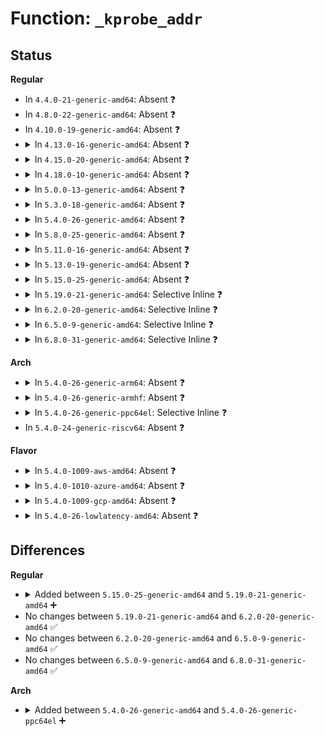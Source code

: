 # Function: <code>_kprobe_addr</code>

## Status
<b>Regular</b>
<ul>
<li>
In <code>4.4.0-21-generic-amd64</code>: Absent ❓
</li>
<li>
In <code>4.8.0-22-generic-amd64</code>: Absent ❓
</li>
<li>
In <code>4.10.0-19-generic-amd64</code>: Absent ❓
</li>
<li>
<details>
<summary>In <code>4.13.0-16-generic-amd64</code>: Absent ❓</summary>

```json
{
  "name": "_kprobe_addr",
  "collision_type": "Unique Static",
  "inline_type": "Full",
  "funcs": [
    {
      "addr": 18446744071580166846,
      "name": "_kprobe_addr",
      "external": false,
      "loc": "kernel/kprobes.c:1401",
      "file": "kernel/kprobes.c",
      "inline": "not declared, inlined",
      "caller_inline": [
        "kernel/kprobes.c:kprobe_on_func_entry",
        "kernel/kprobes.c:kprobe_addr"
      ],
      "caller_func": []
    }
  ],
  "symbols": []
}
```
</details>
</li>
<li>
<details>
<summary>In <code>4.15.0-20-generic-amd64</code>: Absent ❓</summary>

```json
{
  "name": "_kprobe_addr",
  "collision_type": "Unique Static",
  "inline_type": "Full",
  "funcs": [
    {
      "addr": 18446744071580219518,
      "name": "_kprobe_addr",
      "external": false,
      "loc": "kernel/kprobes.c:1403",
      "file": "kernel/kprobes.c",
      "inline": "not declared, inlined",
      "caller_inline": [
        "kernel/kprobes.c:kprobe_on_func_entry",
        "kernel/kprobes.c:kprobe_addr"
      ],
      "caller_func": []
    }
  ],
  "symbols": []
}
```
</details>
</li>
<li>
<details>
<summary>In <code>4.18.0-10-generic-amd64</code>: Absent ❓</summary>

```json
{
  "name": "_kprobe_addr",
  "collision_type": "Unique Static",
  "inline_type": "Full",
  "funcs": [
    {
      "addr": 18446744071580279733,
      "name": "_kprobe_addr",
      "external": false,
      "loc": "kernel/kprobes.c:1432",
      "file": "kernel/kprobes.c",
      "inline": "not declared, inlined",
      "caller_inline": [
        "kernel/kprobes.c:kprobe_on_func_entry",
        "kernel/kprobes.c:kprobe_addr"
      ],
      "caller_func": []
    }
  ],
  "symbols": []
}
```
</details>
</li>
<li>
<details>
<summary>In <code>5.0.0-13-generic-amd64</code>: Absent ❓</summary>

```json
{
  "name": "_kprobe_addr",
  "collision_type": "Unique Static",
  "inline_type": "Full",
  "funcs": [
    {
      "addr": 18446744071580331829,
      "name": "_kprobe_addr",
      "external": false,
      "loc": "kernel/kprobes.c:1423",
      "file": "kernel/kprobes.c",
      "inline": "not declared, inlined",
      "caller_inline": [
        "kernel/kprobes.c:kprobe_on_func_entry",
        "kernel/kprobes.c:kprobe_on_func_entry",
        "kernel/kprobes.c:kprobe_addr",
        "kernel/kprobes.c:kprobe_addr"
      ],
      "caller_func": []
    }
  ],
  "symbols": []
}
```
</details>
</li>
<li>
<details>
<summary>In <code>5.3.0-18-generic-amd64</code>: Absent ❓</summary>

```json
{
  "name": "_kprobe_addr",
  "collision_type": "Unique Static",
  "inline_type": "Full",
  "funcs": [
    {
      "addr": 18446744071580384549,
      "name": "_kprobe_addr",
      "external": false,
      "loc": "kernel/kprobes.c:1427",
      "file": "kernel/kprobes.c",
      "inline": "not declared, inlined",
      "caller_inline": [
        "kernel/kprobes.c:kprobe_on_func_entry",
        "kernel/kprobes.c:kprobe_on_func_entry",
        "kernel/kprobes.c:kprobe_addr",
        "kernel/kprobes.c:kprobe_addr"
      ],
      "caller_func": []
    }
  ],
  "symbols": []
}
```
</details>
</li>
<li>
<details>
<summary>In <code>5.4.0-26-generic-amd64</code>: Absent ❓</summary>

```json
{
  "name": "_kprobe_addr",
  "collision_type": "Unique Static",
  "inline_type": "Full",
  "funcs": [
    {
      "addr": 18446744071580433461,
      "name": "_kprobe_addr",
      "external": false,
      "loc": "kernel/kprobes.c:1472",
      "file": "kernel/kprobes.c",
      "inline": "not declared, inlined",
      "caller_inline": [
        "kernel/kprobes.c:kprobe_on_func_entry",
        "kernel/kprobes.c:kprobe_on_func_entry",
        "kernel/kprobes.c:kprobe_addr",
        "kernel/kprobes.c:kprobe_addr"
      ],
      "caller_func": []
    }
  ],
  "symbols": []
}
```
</details>
</li>
<li>
<details>
<summary>In <code>5.8.0-25-generic-amd64</code>: Absent ❓</summary>

```json
{
  "name": "_kprobe_addr",
  "collision_type": "Unique Static",
  "inline_type": "Full",
  "funcs": [
    {
      "addr": 18446744071580515172,
      "name": "_kprobe_addr",
      "external": false,
      "loc": "kernel/kprobes.c:1512",
      "file": "kernel/kprobes.c",
      "inline": "not declared, inlined",
      "caller_inline": [
        "kernel/kprobes.c:register_kretprobe",
        "kernel/kprobes.c:register_kretprobe",
        "kernel/kprobes.c:kprobe_on_func_entry",
        "kernel/kprobes.c:kprobe_on_func_entry"
      ],
      "caller_func": []
    }
  ],
  "symbols": []
}
```
</details>
</li>
<li>
<details>
<summary>In <code>5.11.0-16-generic-amd64</code>: Absent ❓</summary>

```json
{
  "name": "_kprobe_addr",
  "collision_type": "Unique Static",
  "inline_type": "Full",
  "funcs": [
    {
      "addr": 18446744071580503609,
      "name": "_kprobe_addr",
      "external": false,
      "loc": "kernel/kprobes.c:1476",
      "file": "kernel/kprobes.c",
      "inline": "not declared, inlined",
      "caller_inline": [
        "kernel/kprobes.c:kprobe_on_func_entry",
        "kernel/kprobes.c:kprobe_on_func_entry"
      ],
      "caller_func": []
    }
  ],
  "symbols": []
}
```
</details>
</li>
<li>
<details>
<summary>In <code>5.13.0-19-generic-amd64</code>: Absent ❓</summary>

```json
{
  "name": "_kprobe_addr",
  "collision_type": "Unique Static",
  "inline_type": "Full",
  "funcs": [
    {
      "addr": 18446744071580507712,
      "name": "_kprobe_addr",
      "external": false,
      "loc": "kernel/kprobes.c:1477",
      "file": "kernel/kprobes.c",
      "inline": "not declared, inlined",
      "caller_inline": [
        "kernel/kprobes.c:kprobe_on_func_entry",
        "kernel/kprobes.c:kprobe_on_func_entry"
      ],
      "caller_func": []
    }
  ],
  "symbols": []
}
```
</details>
</li>
<li>
<details>
<summary>In <code>5.15.0-25-generic-amd64</code>: Absent ❓</summary>

```json
{
  "name": "_kprobe_addr",
  "collision_type": "Unique Static",
  "inline_type": "Full",
  "funcs": [
    {
      "addr": 18446744071580675504,
      "name": "_kprobe_addr",
      "external": false,
      "loc": "kernel/kprobes.c:1469",
      "file": "kernel/kprobes.c",
      "inline": "not declared, inlined",
      "caller_inline": [
        "kernel/kprobes.c:kprobe_on_func_entry",
        "kernel/kprobes.c:kprobe_on_func_entry"
      ],
      "caller_func": []
    }
  ],
  "symbols": []
}
```
</details>
</li>
<li>
<details>
<summary>In <code>5.19.0-21-generic-amd64</code>: Selective Inline ❓</summary>

```c
kprobe_opcode_t * _kprobe_addr(kprobe_opcode_t * addr, const char * symbol_name, long unsigned int offset, bool * on_func_entry)
```

```json
{
  "name": "_kprobe_addr",
  "collision_type": "Unique Static",
  "inline_type": "Selective",
  "funcs": [
    {
      "addr": 18446744071580883520,
      "name": "_kprobe_addr",
      "external": false,
      "loc": "kernel/kprobes.c:1449",
      "file": "kernel/kprobes.c",
      "inline": "not declared, inlined",
      "caller_inline": [],
      "caller_func": [
        "kernel/kprobes.c:register_kprobe"
      ]
    }
  ],
  "symbols": [
    {
      "addr": 18446744071580883520,
      "name": "_kprobe_addr",
      "section": ".text",
      "bind": "STB_LOCAL",
      "size": 169
    }
  ]
}
```
</details>
</li>
<li>
<details>
<summary>In <code>6.2.0-20-generic-amd64</code>: Selective Inline ❓</summary>

```c
kprobe_opcode_t * _kprobe_addr(kprobe_opcode_t * addr, const char * symbol_name, long unsigned int offset, bool * on_func_entry)
```

```json
{
  "name": "_kprobe_addr",
  "collision_type": "Unique Static",
  "inline_type": "Selective",
  "funcs": [
    {
      "addr": 18446744071581173440,
      "name": "_kprobe_addr",
      "external": false,
      "loc": "kernel/kprobes.c:1446",
      "file": "kernel/kprobes.c",
      "inline": "not declared, inlined",
      "caller_inline": [],
      "caller_func": [
        "kernel/kprobes.c:register_kprobe"
      ]
    }
  ],
  "symbols": [
    {
      "addr": 18446744071581173440,
      "name": "_kprobe_addr",
      "section": ".text",
      "bind": "STB_LOCAL",
      "size": 169
    }
  ]
}
```
</details>
</li>
<li>
<details>
<summary>In <code>6.5.0-9-generic-amd64</code>: Selective Inline ❓</summary>

```c
kprobe_opcode_t * _kprobe_addr(kprobe_opcode_t * addr, const char * symbol_name, long unsigned int offset, bool * on_func_entry)
```

```json
{
  "name": "_kprobe_addr",
  "collision_type": "Unique Static",
  "inline_type": "Selective",
  "funcs": [
    {
      "addr": 18446744071581268000,
      "name": "_kprobe_addr",
      "external": false,
      "loc": "kernel/kprobes.c:1446",
      "file": "kernel/kprobes.c",
      "inline": "not declared, inlined",
      "caller_inline": [],
      "caller_func": [
        "kernel/kprobes.c:register_kprobe"
      ]
    }
  ],
  "symbols": [
    {
      "addr": 18446744071581268000,
      "name": "_kprobe_addr",
      "section": ".text",
      "bind": "STB_LOCAL",
      "size": 169
    }
  ]
}
```
</details>
</li>
<li>
<details>
<summary>In <code>6.8.0-31-generic-amd64</code>: Selective Inline ❓</summary>

```c
kprobe_opcode_t * _kprobe_addr(kprobe_opcode_t * addr, const char * symbol_name, long unsigned int offset, bool * on_func_entry)
```

```json
{
  "name": "_kprobe_addr",
  "collision_type": "Unique Static",
  "inline_type": "Selective",
  "funcs": [
    {
      "addr": 18446744071581374288,
      "name": "_kprobe_addr",
      "external": false,
      "loc": "kernel/kprobes.c:1446",
      "file": "kernel/kprobes.c",
      "inline": "not declared, inlined",
      "caller_inline": [],
      "caller_func": [
        "kernel/kprobes.c:register_kprobe"
      ]
    }
  ],
  "symbols": [
    {
      "addr": 18446744071581374288,
      "name": "_kprobe_addr",
      "section": ".text",
      "bind": "STB_LOCAL",
      "size": 169
    }
  ]
}
```
</details>
</li>
</ul>
<b>Arch</b>
<ul>
<li>
<details>
<summary>In <code>5.4.0-26-generic-arm64</code>: Absent ❓</summary>

```json
{
  "name": "_kprobe_addr",
  "collision_type": "Unique Static",
  "inline_type": "Full",
  "funcs": [
    {
      "addr": 18446603336491700848,
      "name": "_kprobe_addr",
      "external": false,
      "loc": "kernel/kprobes.c:1472",
      "file": "kernel/kprobes.c",
      "inline": "not declared, inlined",
      "caller_inline": [
        "kernel/kprobes.c:kprobe_on_func_entry",
        "kernel/kprobes.c:kprobe_on_func_entry"
      ],
      "caller_func": []
    }
  ],
  "symbols": []
}
```
</details>
</li>
<li>
<details>
<summary>In <code>5.4.0-26-generic-armhf</code>: Absent ❓</summary>

```json
{
  "name": "_kprobe_addr",
  "collision_type": "Unique Static",
  "inline_type": "Full",
  "funcs": [
    {
      "addr": 3225654584,
      "name": "_kprobe_addr",
      "external": false,
      "loc": "kernel/kprobes.c:1472",
      "file": "kernel/kprobes.c",
      "inline": "not declared, inlined",
      "caller_inline": [
        "kernel/kprobes.c:kprobe_on_func_entry",
        "kernel/kprobes.c:kprobe_on_func_entry"
      ],
      "caller_func": []
    }
  ],
  "symbols": []
}
```
</details>
</li>
<li>
<details>
<summary>In <code>5.4.0-26-generic-ppc64el</code>: Selective Inline ❓</summary>

```c
kprobe_opcode_t * _kprobe_addr(kprobe_opcode_t * addr, const char * symbol_name, unsigned int offset)
```

```json
{
  "name": "_kprobe_addr",
  "collision_type": "Unique Static",
  "inline_type": "Selective",
  "funcs": [
    {
      "addr": 13835058055284716112,
      "name": "_kprobe_addr",
      "external": false,
      "loc": "kernel/kprobes.c:1472",
      "file": "kernel/kprobes.c",
      "inline": "not declared, inlined",
      "caller_inline": [],
      "caller_func": [
        "kernel/kprobes.c:kprobe_on_func_entry"
      ]
    }
  ],
  "symbols": [
    {
      "addr": 13835058055284716112,
      "name": "_kprobe_addr",
      "section": ".text",
      "bind": "STB_LOCAL",
      "size": 160
    }
  ]
}
```
</details>
</li>
<li>
In <code>5.4.0-24-generic-riscv64</code>: Absent ❓
</li>
</ul>
<b>Flavor</b>
<ul>
<li>
<details>
<summary>In <code>5.4.0-1009-aws-amd64</code>: Absent ❓</summary>

```json
{
  "name": "_kprobe_addr",
  "collision_type": "Unique Static",
  "inline_type": "Full",
  "funcs": [
    {
      "addr": 18446744071580402261,
      "name": "_kprobe_addr",
      "external": false,
      "loc": "kernel/kprobes.c:1472",
      "file": "kernel/kprobes.c",
      "inline": "not declared, inlined",
      "caller_inline": [
        "kernel/kprobes.c:kprobe_on_func_entry",
        "kernel/kprobes.c:kprobe_on_func_entry",
        "kernel/kprobes.c:kprobe_addr",
        "kernel/kprobes.c:kprobe_addr"
      ],
      "caller_func": []
    }
  ],
  "symbols": []
}
```
</details>
</li>
<li>
<details>
<summary>In <code>5.4.0-1010-azure-amd64</code>: Absent ❓</summary>

```json
{
  "name": "_kprobe_addr",
  "collision_type": "Unique Static",
  "inline_type": "Full",
  "funcs": [
    {
      "addr": 18446744071580349429,
      "name": "_kprobe_addr",
      "external": false,
      "loc": "kernel/kprobes.c:1472",
      "file": "kernel/kprobes.c",
      "inline": "not declared, inlined",
      "caller_inline": [
        "kernel/kprobes.c:kprobe_on_func_entry",
        "kernel/kprobes.c:kprobe_on_func_entry",
        "kernel/kprobes.c:kprobe_addr",
        "kernel/kprobes.c:kprobe_addr"
      ],
      "caller_func": []
    }
  ],
  "symbols": []
}
```
</details>
</li>
<li>
<details>
<summary>In <code>5.4.0-1009-gcp-amd64</code>: Absent ❓</summary>

```json
{
  "name": "_kprobe_addr",
  "collision_type": "Unique Static",
  "inline_type": "Full",
  "funcs": [
    {
      "addr": 18446744071580393509,
      "name": "_kprobe_addr",
      "external": false,
      "loc": "kernel/kprobes.c:1472",
      "file": "kernel/kprobes.c",
      "inline": "not declared, inlined",
      "caller_inline": [
        "kernel/kprobes.c:kprobe_on_func_entry",
        "kernel/kprobes.c:kprobe_on_func_entry",
        "kernel/kprobes.c:kprobe_addr",
        "kernel/kprobes.c:kprobe_addr"
      ],
      "caller_func": []
    }
  ],
  "symbols": []
}
```
</details>
</li>
<li>
<details>
<summary>In <code>5.4.0-26-lowlatency-amd64</code>: Absent ❓</summary>

```json
{
  "name": "_kprobe_addr",
  "collision_type": "Unique Static",
  "inline_type": "Full",
  "funcs": [
    {
      "addr": 18446744071580449109,
      "name": "_kprobe_addr",
      "external": false,
      "loc": "kernel/kprobes.c:1472",
      "file": "kernel/kprobes.c",
      "inline": "not declared, inlined",
      "caller_inline": [
        "kernel/kprobes.c:kprobe_on_func_entry",
        "kernel/kprobes.c:kprobe_on_func_entry",
        "kernel/kprobes.c:kprobe_addr",
        "kernel/kprobes.c:kprobe_addr"
      ],
      "caller_func": []
    }
  ],
  "symbols": []
}
```
</details>
</li>
</ul>

## Differences
<b>Regular</b>
<ul>
<li>
<details>
<summary>Added between <code>5.15.0-25-generic-amd64</code> and <code>5.19.0-21-generic-amd64</code> ➕</summary>

```c
kprobe_opcode_t * _kprobe_addr(kprobe_opcode_t * addr, const char * symbol_name, long unsigned int offset, bool * on_func_entry)
```
</details>
</li>
<li>
No changes between <code>5.19.0-21-generic-amd64</code> and <code>6.2.0-20-generic-amd64</code> ✅
</li>
<li>
No changes between <code>6.2.0-20-generic-amd64</code> and <code>6.5.0-9-generic-amd64</code> ✅
</li>
<li>
No changes between <code>6.5.0-9-generic-amd64</code> and <code>6.8.0-31-generic-amd64</code> ✅
</li>
</ul>
<b>Arch</b>
<ul>
<li>
<details>
<summary>Added between <code>5.4.0-26-generic-amd64</code> and <code>5.4.0-26-generic-ppc64el</code> ➕</summary>

```c
kprobe_opcode_t * _kprobe_addr(kprobe_opcode_t * addr, const char * symbol_name, unsigned int offset)
```
</details>
</li>
</ul>
